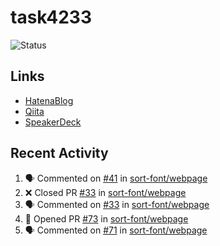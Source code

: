 # task4233
![Status](https://github-readme-stats.vercel.app/api?username=task4233&count_private=true&show_icons=true&theme=chartreuse-dark)

## Links
 - [HatenaBlog](https://task4233.hatenablog.com/)
 - [Qiita](https://qiita.com/task4233)
 - [SpeakerDeck](https://speakerdeck.com/task4233)

## Recent Activity
<!--START_SECTION:activity-->
1. 🗣 Commented on [#41](https://github.com/sort-font/webpage/issues/41) in [sort-font/webpage](https://github.com/sort-font/webpage)
2. ❌ Closed PR [#33](https://github.com/sort-font/webpage/pull/33) in [sort-font/webpage](https://github.com/sort-font/webpage)
3. 🗣 Commented on [#33](https://github.com/sort-font/webpage/issues/33) in [sort-font/webpage](https://github.com/sort-font/webpage)
4. 💪 Opened PR [#73](https://github.com/sort-font/webpage/pull/73) in [sort-font/webpage](https://github.com/sort-font/webpage)
5. 🗣 Commented on [#71](https://github.com/sort-font/webpage/issues/71) in [sort-font/webpage](https://github.com/sort-font/webpage)
<!--END_SECTION:activity-->
